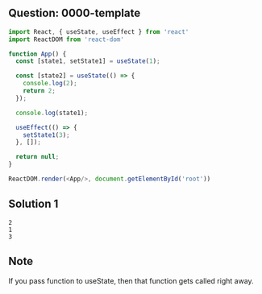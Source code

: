 ## Question: 0000-template
```javascript
import React, { useState, useEffect } from 'react'
import ReactDOM from 'react-dom'

function App() {
  const [state1, setState1] = useState(1);

  const [state2] = useState(() => {
    console.log(2);
    return 2;
  });

  console.log(state1);

  useEffect(() => {
    setState1(3);
  }, []);

  return null;
}

ReactDOM.render(<App/>, document.getElementById('root'))
```

## Solution 1
```tsx
2
1
3
```

## Note
If you pass function to useState, then that function gets called right away.
